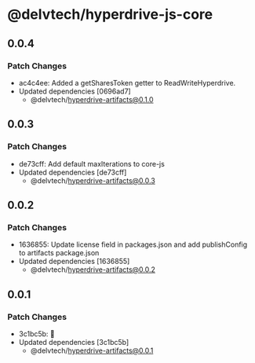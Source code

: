 # @delvtech/hyperdrive-js-core

## 0.0.4

### Patch Changes

- ac4c4ee: Added a getSharesToken getter to ReadWriteHyperdrive.
- Updated dependencies [0696ad7]
  - @delvtech/hyperdrive-artifacts@0.1.0

## 0.0.3

### Patch Changes

- de73cff: Add default maxIterations to core-js
- Updated dependencies [de73cff]
  - @delvtech/hyperdrive-artifacts@0.0.3

## 0.0.2

### Patch Changes

- 1636855: Update license field in packages.json and add publishConfig to artifacts package.json
- Updated dependencies [1636855]
  - @delvtech/hyperdrive-artifacts@0.0.2

## 0.0.1

### Patch Changes

- 3c1bc5b: 🚀
- Updated dependencies [3c1bc5b]
  - @delvtech/hyperdrive-artifacts@0.0.1
